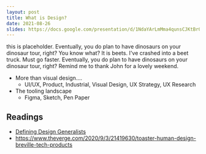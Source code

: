 ```yaml
---
layout: post
title: What is Design?
date: 2021-08-26
slides: https://docs.google.com/presentation/d/1NdaYArLmMma4qunsCJKtBrQ5jPVu5Q0zvV_Z_TtbPcs/edit?usp=sharing
---
```


this is placeholder. Eventually, you do plan to have dinosaurs on your dinosaur tour, right? You know what? It is beets. I've crashed into a beet truck. Must go faster. Eventually, you do plan to have dinosaurs on your dinosaur tour, right? Remind me to thank John for a lovely weekend.

* More than visual design….
  * UI/UX, Product, Industrial, Visual Design, UX Strategy, UX Research
* The tooling landscape
  * Figma, Sketch, Pen Paper

## Readings
* [Defining Design Generalists](https://airbnb.design/defining-design-generalists/)
* https://www.theverge.com/2020/9/3/21419630/toaster-human-design-breville-tech-products
